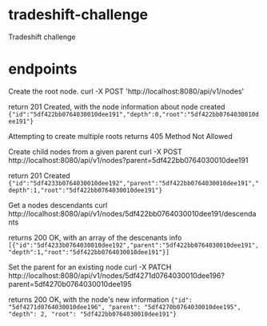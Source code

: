 # tradeshift-challenge

Tradeshift challenge

# endpoints

Create the root node.
curl -X POST 'http://localhost:8080/api/v1/nodes'

return 201 Created, with the node information about node created
`{"id":"5df422bb0764030010dee191","depth":0,"root":"5df422bb0764030010dee191"}`

Attempting to create multiple roots returns 405 Method Not Allowed

Create child nodes from a given parent
curl -X POST http://localhost:8080/api/v1/nodes?parent=5df422bb0764030010dee191

return 201 Created
`{"id":"5df4233b0764030010dee192","parent":"5df422bb0764030010dee191","depth":1,"root":"5df422bb0764030010dee191"}`

Get a nodes descendants
curl http://localhost:8080/api/v1/nodes/5df422bb0764030010dee191/descendants

returns 200 OK, with an array of the descenants info
`[{"id":"5df4233b0764030010dee192","parent":"5df422bb0764030010dee191","depth":1,"root":"5df422bb0764030010dee191"}]`

Set the parent for an existing node
curl -X PATCH http://localhost:8080/api/v1/nodes/5df4271d0764030010dee196?parent=5df4270b0764030010dee195

returns 200 OK, with the node's new information
`{"id": "5df4271d0764030010dee196", "parent": "5df4270b0764030010dee195", "depth": 2, "root": "5df422bb0764030010dee191"}`
